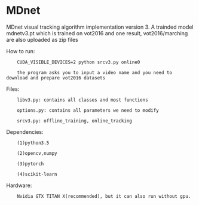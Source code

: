 # MDnet

MDnet visual tracking algorithm implementation version 3. A trainded model mdnetv3.pt which is trained on vot2016 and one result, vot2016/marching are also uploaded as zip files


How to run:

		CUDA_VISIBLE_DEVICES=2 python srcv3.py online0
		
		the program asks you to input a video name and you need to download and prepare vot2016 datasets

Files:

		libv3.py: contains all classes and most functions
  
		options.py: contains all parameters we need to modify
  
		srcv3.py: offline_training, online_tracking


Dependencies:

		(1)python3.5
  
		(2)opencv,numpy
  
		(3)pytorch
  
		(4)scikit-learn
 

Hardware:

		Nvidia GTX TITAN X(recommended), but it can also run without gpu.
  

 
